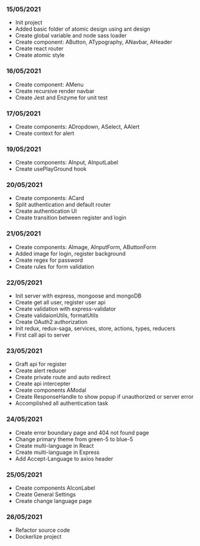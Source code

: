 ### 15/05/2021
- Init project
- Added basic folder of atomic design using ant design
- Create global variable and node sass loader
- Create component: AButton, ATypography, ANavbar, AHeader
- Create react router
- Create atomic style

### 16/05/2021
- Create component: AMenu
- Create recursive render navbar
- Create Jest and Enzyme for unit test

### 17/05/2021
- Create components: ADropdown, ASelect, AAlert
- Create context for alert

### 19/05/2021
- Create components: AInput, AInputLabel
- Create usePlayGround hook

### 20/05/2021
- Create components: ACard
- Split authentication and default router
- Create authentication UI
- Create transition between register and login

### 21/05/2021
- Create components: AImage, AInputForm, AButtonForm
- Added image for login, register background
- Create regex for password
- Create rules for form validation

### 22/05/2021
- Init server with express, mongoose and mongoDB
- Create get all user, register user api
- Create validation with express-validator
- Create validaionUtils, formatUtils
- Create OAuth2 authorization
- Init redux, redux-saga, services, store, actions, types, reducers
- First call api to server

### 23/05/2021
- Graft api for register
- Create alert reducer
- Create private route and auto redirect
- Create api intercepter
- Create components AModal
- Create ResponseHandle to show popup if unauthorized or server error
- Accomplished all authentication task

### 24/05/2021
- Create error boundary page and 404 not found page
- Change primary theme from green-5 to blue-5
- Create multi-language in React
- Create multi-language in Express
- Add Accept-Language to axios header

### 25/05/2021
- Create components AIconLabel
- Create General Settings
- Create change language page

### 26/05/2021
- Refactor source code
- Dockerlize project
